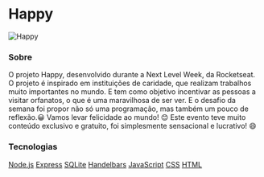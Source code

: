# Happy 
          
   ![Happy](https://user-images.githubusercontent.com/59374587/95769432-3c361a00-0c8e-11eb-8ce7-9ee9a66f32af.png)



### Sobre
O projeto Happy, desenvolvido durante a Next Level Week, da Rocketseat.
O projeto é inspirado em instituições de caridade, que realizam trabalhos muito importantes no mundo. E tem como objetivo incentivar as pessoas a visitar orfanatos, o que é uma maravilhosa de ser ver.
E o desafio da semana foi propor não só uma programação, mas também um pouco de reflexão.😀
Vamos levar felicidade ao mundo! 😊
Este evento teve muito conteúdo exclusivo e gratuito, foi simplesmente sensacional e lucrativo! 😄

### Tecnologias
[Node.js](https://nodejs.org/en/)
[Express](https://expressjs.com/pt-br/)
[SQLite](https://www.sqlite.org/index.html)
[Handelbars](https://handlebarsjs.com/)
[JavaScript](https://www.javascript.com/)
[CSS](https://developer.mozilla.org/pt-BR/docs/Web/CSS)
[HTML](https://html.com/)


